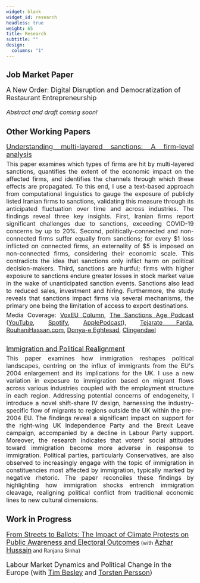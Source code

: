 ```yaml
---
widget: blank
widget_id: research
headless: true
weight: 65
title: Research
subtitle: ""
design:
  columns: "1"
---
```

## Job Market Paper

<p style="font-size: 18px;">
    A New Order: Digital Disruption and Democratization of Restaurant Entrepreneurship
</p>
<p style="font-size: 16px; font-style: italic;">
    Abstract and draft coming soon!
</p>

## Other Working Papers

<p style="font-size: 18px; text-align: justify; margin-top: 12px; margin-bottom: 5px;">
    <a href="https://javadshamsi.com/uploads/sanctions_shamsi.pdf" style="font-size: 18px; text-align: justify;">
        Understanding multi-layered sanctions: A firm-level analysis
    </a>
</p>
<p style="font-size: 16px; text-align: justify; margin-top: 1px; margin-bottom: 5px;"> This paper examines which types of firms are hit by multi-layered sanctions, quantifies the extent of the economic impact on the affected firms, and identifies the channels through which these effects are propagated. To this end, I use a text-based approach from computational linguistics to gauge the exposure of publicly listed Iranian firms to sanctions, validating this measure through its anticipated fluctuation over time and across industries. The findings reveal three key insights. First, Iranian firms report significant challenges due to sanctions, exceeding COVID-19 concerns by up to 20%. Second, politically-connected and non-connected firms suffer equally from sanctions; for every $1 loss inflicted on connected firms, an externality of $5 is imposed on non-connected firms, considering their economic scale. This contradicts the idea that sanctions only inflict harm on political decision-makers. Third, sanctions are hurtful; firms with higher exposure to sanctions endure greater losses in stock market value in the wake of unanticipated sanction events. Sanctions also lead to reduced sales, investment and hiring. Furthermore, the study reveals that sanctions impact firms via several mechanisms, the primary one being the limitation of access to export destinations.</p>

<p style="font-size: 16px; text-align: justify;margin-top: 1px; margin-bottom: 5px;"> Media Coverage: <a href="https://cepr.org/voxeu/columns/unravelling-complexities-sanctions";">VoxEU Column</a>, <a href="https://www.thesanctionsage.com/p/episode-4-javad-shamsi";">The Sanctions Age Podcast</a> (<a href="https://www.youtube.com/watch?v=YFoPhodCq_E";">YouTube</a>, <a href="https://open.spotify.com/episode/6icu8VQdQEIdlUy1asgUqU?si=WQl-Kr2iR1SS3H6MtluHUg";"> Spotify</a>, <a href="https://podcasts.apple.com/us/podcast/episode-4-javad-shamsi/id1740180724?i=1000653882474";"> ApplePodcast</a>), <a href="https://www.tejaratefarda.com/fa/tiny/news-45767";">Tejarate Farda</a>, <a href="https://www.rouhanihassan.com/Fa/News/104507";">RouhaniHassan.com</a>, <a href="https://donya-e-eqtesad.com/fa/tiny/news-4049379";">Donya-e Eghtesad</a>, <a href="https://www.clingendael.org/publication/limit-irans-industrial-resilience";">Clingendael</a></p>

<p style="font-size: 18px; text-align: justify; margin-top: 30px; margin-bottom: 5px;">
    <a href="https://www.javadshamsi.com/uploads/immigration_shamsi.pdf" style="font-size: 18px; text-align: justify;">
        Immigration and Political Realignment
    </a>
</p>
<p style="font-size: 16px; text-align: justify; margin-top: 1px; margin-bottom: 5px;"> This paper examines how immigration reshapes political landscapes, centring on the influx of immigrants from the EU's 2004 enlargement and its implications for the UK. I use a new variation in exposure to immigration based on migrant flows across various industries coupled with the employment structure in each region. Addressing potential concerns of endogeneity, I introduce a novel shift-share IV design, harnessing the industry-specific flow of migrants to regions outside the UK within the pre-2004 EU. The findings reveal a significant impact on support for the right-wing UK Independence Party and the Brexit Leave campaign, accompanied by a decline in Labour Party support. Moreover, the research indicates that voters' social attitudes toward immigration become more adverse in response to immigration. Political parties, particularly Conservatives, are also observed to increasingly engage with the topic of immigration in constituencies most affected by immigration, typically marked by negative rhetoric. The paper reconciles these findings by highlighting how immigration shocks entrench immigration cleavage, realigning political conflict from traditional economic lines to new cultural dimensions.</p>

## Work in Progress

<a href="https://www.javadshamsi.com/uploads/immigration_shamsi.pdf" style="font-size: 18px; text-align: justify;">From Streets to Ballots: The Impact of Climate Protests on Public Awareness and Electoral Outcomes</a> (with <a href="https://azharhsain.github.io/" style="font-size: 18px; text-align: justify;">Azhar Hussain</a> and Ranjana Sinha)



<p style="font-size: 18px;">Labour Market Dynamics and Political Change in the Europe (with <a href="https://www.lse.ac.uk/economics/people/faculty/tim-besley" style="font-size: 18px; text-align: justify;">Tim Besley</a> and <a href="https://www.su.se/english/profiles/tpers-1.182602" style="font-size: 18px; text-align: justify;">Torsten Persson</a>)</p>
